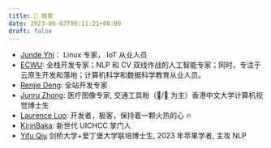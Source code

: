 ```yaml
---
title: 👯 朋辈
date: 2023-06-03T00:11:21+08:00
draft: false
---
```


- [Junde Yhi](https://yhi.moe)： Linux 专家， IoT 从业人员
- [ECWU](https://ecwuuuuu.com/): 全栈开发专家；NLP 和 CV 双线作战的人工智能专家；同时，专注于云原生开发和落地；计算机科学和数据科学教育从业人员。
- [Renjie Deng](https://www.drjchn.com/): 全站开发专家
- [Junru Zhong](https://junru.dev/): 医疗图像专家, 交通工具粉（🚄/🚌 为主）香港中文大学计算机视觉博士生
- [Laurence Luo](https://www.lzc.app/): 开发者，极客，保持着一颗火热的心 🔥
- [KirinBaka](https://9baka.moe): 新世代 UICHCC 掌门人
- [Yifu Qiu](https://yfqiu.netlify.app/) 剑桥大学+爱丁堡大学联培博士生, 2023 年苹果学者, 主攻 NLP 
